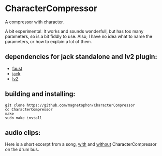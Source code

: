 # CharacterCompressor

A compressor with character.

A bit experimental: It works and sounds wonderfull, but has too many parameters, so is a bit fiddly to use.
Also; I have no idea what to name the parameters, or how to explain a lot of them.

## dependencies for jack standalone and lv2 plugin:
- [faust](http://faust.grame.fr/download/)
- [jack](http://jackaudio.org/downloads/)
- [lv2](http://lv2plug.in/)

## building and installing:
```
git clone https://github.com/magnetophon/CharacterCompressor
cd CharacterCompressor
make
sudo make install
```

## audio clips:

Here is a short excerpt from a song, [with](https://github.com/magnetophon/CharacterCompressor/raw/master/withDrmComp.wav) and [without](https://github.com/magnetophon/CharacterCompressor/raw/master/noDrmComp.wav) CharacterCompressor on the drum bus.
